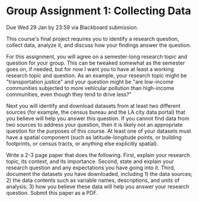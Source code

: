 # Group Assignment 1: Collecting Data

Due Wed 29 Jan by 23:59 via Blackboard submission.

This course's final project requires you to identify a research question, collect data, analyze it, and discuss how your findings answer the question.

For this assignment, you will agree on a semester-long research topic and question for your group. This can be tweaked somewhat as the semester goes on, if needed, but for now I want you to have at least a working research topic and question. As an example, your research topic might be "transportation justice" and your question might be "are low-income communities subjected to more vehicular pollution than high-income communities, even though they tend to drive less?"

Next you will identify and download datasets from at least two different sources (for example, the census bureau and the LA city data portal) that you believe will help you answer this question. If you cannot find data from two sources to address your question, then it is likely not an appropriate question for the purposes of this course. At least one of your datasets must have a spatial component (such as latitude-longitude points, or building footprints, or census tracts, or anything else explicitly spatial).

Write a 2-3 page paper that does the following. First, explain your research topic, its context, and its importance. Second, state and explain your research question and any expectations you have going into it. Third, document the datasets you have downloaded, including 1) the data sources; 2) the data contents such as variable names, descriptions, and units of analysis; 3) how you believe these data will help you answer your research question. Submit this paper as a PDF.